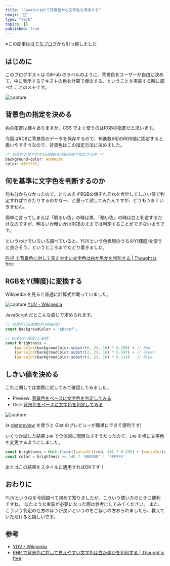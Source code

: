 ```yaml
---
title: "JavaScriptで背景色から文字色を導出する"
emoji: "🚚"
type: "tech"
topics: []
published: true
---
```

※この記事は[はてなブログ](https://hyiromori.hateblo.jp/entry/2020/11/12/182643)から引っ越しました

## はじめに

このブログポストは GitHub のラベルのように、背景色をユーザーが自由に決めて、中に表示するテキストの色を計算で導出する、ということを実装する時に調べたことのメモです。

![capture](https://i.gyazo.com/bc937394a678180db13034e0fe38135d.png)



## 背景色の指定を決める

色の指定は様々ありますが、CSS でよく使うのはRGBの指定だと思います。

今回はRDBに背景色のデータを保存するので、16進数6桁のRGB値に固定すると扱いやすそうなので、背景色はこの指定方法に決めました。

```css
/* 背景色と文字色を16進数6桁のRGB値で指定する例 */
background-color: #000000;
color: #ffffff;
```



## 何を基準に文字色を判断するのか

何も分からなかったので、とりあえずRGBの値それぞれを合計してしきい値で判定すればできたりするのかなー、と思って試してみたんですが、どうもうまくいきません。

簡単に言ってしまえば「明るい色」の時は黒、「暗い色」の時は白と判定するだけなのですが、明るいか暗いかはRGBのままでは判定することができないようです。

というわけでいろいろ調べていると、YUVという色表現のうちのY(輝度)を使うと良さそう、というところまでたどり着きました。

[PHP で背景色に対して見えやすい文字色は白か黒かを判別する | Thought is free](https://thk.kanzae.net/net/itc/t7110/)



## RGBをY(輝度)に変換する

Wikipedia を見ると普通に計算式が載っていました。

![capture](https://i.gyazo.com/bae0b63cb7ec30c6bfb15b24130ed0f1.png)
[YUV - Wikipedia](https://ja.wikipedia.org/wiki/YUV)

JavaScript だとこんな感じで求められます。

```javascript
// 背景色(16進数6桁のRGB値)
const backgroudColor = 'abcdef';

// RGBをY(輝度)に変換
const brightness = 
    (parseInt(backgroudColor.substr(0, 2), 16) * 0.299) + // Red
    (parseInt(backgroudColor.substr(2, 2), 16) * 0.587) + // Green 
    (parseInt(backgroudColor.substr(4, 2), 16) * 0.114)   // Blue
```

## しきい値を決める

これに関しては実際に試してみて確認してみました。

- Preview: [背景色をベースに文字色を判定してみる](https://gistpreview.github.io/?4bd2acc20362e20546f5cf9009237239/scratch.html)
- Gist: [背景色をベースに文字色を判定してみる](https://gist.github.com/hyiromori/4bd2acc20362e20546f5cf9009237239)

![capture](https://i.gyazo.com/8817c6b6212fd752c8adbbb73ec88ba9.png)

(※ [gistpreview](https://github.com/gistpreview/gistpreview.github.io/)  を使うと Gist のプレビューが簡単にできて便利です)

いくつか試した結果 `140` で全体的に問題なさそうだったので、`140` を境に文字色を変更するようにしました。

```javascript
const brightness = Math.floor((parseInt(red, 16) * 0.299) + (parseInt(green, 16) * 0.587) + (parseInt(blue, 16) * 0.114))
const color = brightness >= 140 ? '000000' : 'FFFFFF'
```

あとはこの結果をスタイルに適用すればOKです！



## おわりに

YUVというのを今回調べて初めて知りましたが、こういう使い方のときに便利ですね。
似たような実装が必要になった際は参考にしてみてください。
また、こういう判定の仕方のほうが良いというのをご存じの方おられましたら、教えていただけると嬉しいです。



## 参考

- [YUV - Wikipedia](https://ja.wikipedia.org/wiki/YUV)
- [PHP で背景色に対して見えやすい文字色は白か黒かを判別する | Thought is free](https://thk.kanzae.net/net/itc/t7110/)
